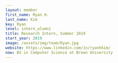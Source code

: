 ```yaml
---
layout: member
first_name: Ryan H.
last_name: Kim
key: Ryan
level: intern_alumni
title: Research Intern, Summer 2019
start_year: 2019
image: /assets/img/team/Ryan.jpg
website: https://www.linkedin.com/in/ryanhkim/
now: BS in Computer Science at Brown University
---
```

